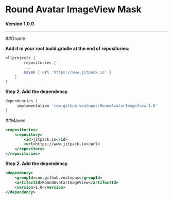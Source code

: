 # Round Avatar ImageView Mask

**Version 1.0.0**

---

##Gradle

**Add it in your root build.gradle at the end of repositories:**

```gradle
allprojects {
        repositories {
		...
		maven { url 'https://www.jitpack.io' }
	}
}
```

**Step 2. Add the dependency**

```gradle
dependencies {
	 implementation 'com.github.veatopus:RoundAvatarImageView:1.0'
}
```

##Maven
```xml
<repositories>
	<repository>
	    <id>jitpack.io</id>
	    <url>https://www.jitpack.io</url>
	</repository>
</repositories>
```

**Step 2. Add the dependency**

```xml
<dependency>
    <groupId>com.github.veatopus</groupId>
    <artifactId>RoundAvatarImageView</artifactId>
    <version>1.0</version>
</dependency>
```
